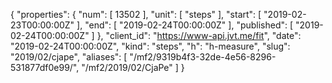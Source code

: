 {
  "properties": {
    "num": [
      13502
    ],
    "unit": [
      "steps"
    ],
    "start": [
      "2019-02-23T00:00:00Z"
    ],
    "end": [
      "2019-02-24T00:00:00Z"
    ],
    "published": [
      "2019-02-24T00:00:00Z"
    ]
  },
  "client_id": "https://www-api.jvt.me/fit",
  "date": "2019-02-24T00:00:00Z",
  "kind": "steps",
  "h": "h-measure",
  "slug": "2019/02/cjape",
  "aliases": [
    "/mf2/9319b4f3-32de-4e56-8296-531877df0e99/",
    "/mf2/2019/02/CjaPe"
  ]
}
